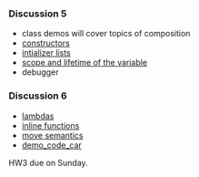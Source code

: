 ### Discussion 5
- class demos will cover topics of composition
- [constructors]()
- [intializer lists]() 
- [scope and lifetime of the variable]()
- debugger

### Discussion 6
- [lambdas]() 
- [inline functions]()
- [move semantics]()
- [demo_code_car]()

HW3 due on Sunday. 
